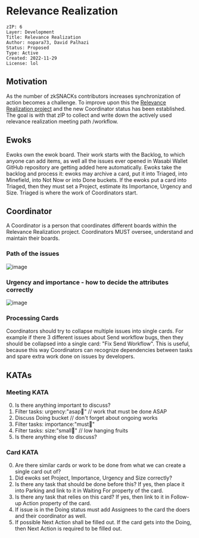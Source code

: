 # Relevance Realization

```
zIP: 6
Layer: Development
Title: Relevance Realization
Author: nopara73, David Palhazi
Status: Proposed
Type: Active
Created: 2022-11-29
License: lol
```

## Motivation
As the number of zkSNACKs contributors increases synchronization of action becomes a challenge. To improve upon this the [Relevance Realization project](https://github.com/orgs/zkSNACKs/projects/18) and the new Coordinator status has been established.
The goal is with that zIP to collect and write down the actively used relevance realization meeting path /workflow.

  

## Ewoks
Ewoks own the ewok board. Their work starts with the Backlog, to which anyone can add items, as well all the issues ever opened in Wasabi Wallet GitHub repository are getting added here automatically.
Ewoks take the backlog and process it: ewoks may archive a card, put it into Triaged, into Minefield, into Not Now or into Done buckets.
If the ewoks put a card into Triaged, then they must set a Project, estimate its Importance, Urgency and Size.
Triaged is where the work of Coordinators start.

## Coordinator
A Coordinator is a person that coordinates different boards within the Relevance Realization project. Coordinators MUST oversee, understand and maintain their boards.

### Path of the issues
![image](https://user-images.githubusercontent.com/119300488/204535610-31342862-343b-4591-bf58-9a0e6a0a9943.png)

### Urgency and importance - how to decide the attributes correctly
![image](https://user-images.githubusercontent.com/119300488/204541958-3518d232-a9f0-414a-bd20-f5685a0ac308.png)

 

### Processing Cards

Coordinators should try to collapse multiple issues into single cards. For example if there 3 different issues about Send workflow bugs, then they should be collapsed into a single card: "Fix Send Workflow". This is useful, because this way Coordinators can recognize dependencies between tasks and spare extra work done on issues by developers.

## KATAs

### Meeting KATA

0. Is there anything important to discuss?
0. Filter tasks: urgency:"asap💚" // work that must be done ASAP
0. Discuss Doing bucket // don't forget about ongoing works
0. Filter tasks: importance:"must💚"
0. Filter tasks: size:"small💚" // low hanging fruits
0. Is there anything else to discuss?


### Card KATA

0. Are there similar cards or work to be done from what we can create a single card out of?
0. Did ewoks set Project, Importance, Urgency and Size correctly?
0. Is there any task that should be done before this? If yes, then place it into Parking and link to it in Waiting For property of the card.
0. Is there any task that relies on this card? If yes, then link to it in Follow-up Action property of the card.
0. If issue is in the Doing status must add Assignees to the card the doers and their coordinator as well.   
0. If possible Next Action shall be filled out. If the card gets into the Doing, then Next Action is required to be filled out.

